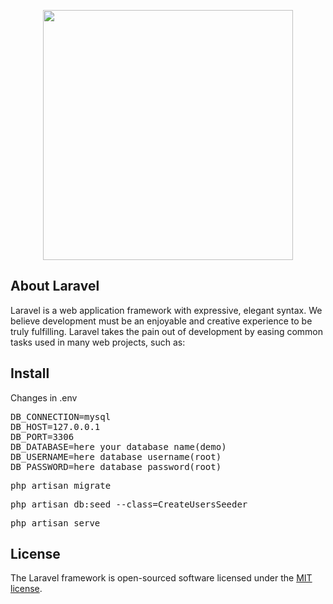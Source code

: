 <p align="center"><a href="https://laravel.com" target="_blank"><img src="https://raw.githubusercontent.com/laravel/art/master/logo-lockup/5%20SVG/2%20CMYK/1%20Full%20Color/laravel-logolockup-cmyk-red.svg" width="400"></a></p>

</p>

## About Laravel

Laravel is a web application framework with expressive, elegant syntax. We believe development must be an enjoyable and creative experience to be truly fulfilling. Laravel takes the pain out of development by easing common tasks used in many web projects, such as:


## Install

Changes in .env
<pre>
DB_CONNECTION=mysql
DB_HOST=127.0.0.1
DB_PORT=3306
DB_DATABASE=here your database name(demo)
DB_USERNAME=here database username(root)
DB_PASSWORD=here database password(root)
</pre>

<pre>php artisan migrate</pre>

<pre>php artisan db:seed --class=CreateUsersSeeder</pre>

<pre>php artisan serve</pre>

## License

The Laravel framework is open-sourced software licensed under the [MIT license](https://opensource.org/licenses/MIT).
